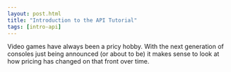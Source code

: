 ```yaml
---
layout: post.html
title: "Introduction to the API Tutorial"
tags: [intro-api]
---
```


Video games have always been a pricy hobby. With the next generation of consoles just being announced (or about to be) it makes sense to look at how pricing has changed on that front over time.
